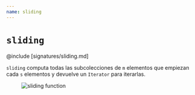 ```yaml
---
name: sliding
---
```


# `sliding`

@include [signatures/sliding.md]

`sliding` computa todas las subcolecciones de `m` elementos que empiezan cada `s` elementos y devuelve un `Iterator` para iterarlas.

<figure class="diagram">
  <img src="../images/sliding.svg" alt="sliding function">
  <!-- <figcaption class="diagram-desc"></figcaption> -->
</figure>
